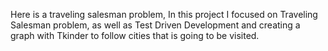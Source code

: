 Here is a traveling salesman problem,
In this project I focused on Traveling Salesman problem, as well as Test Driven Development and creating a graph with Tkinder
to follow cities that is going to be visited.
